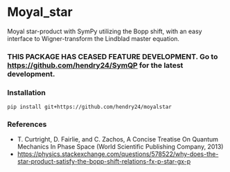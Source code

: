 # Moyal_star
Moyal star-product with SymPy utilizing the Bopp shift, with an easy interface to Wigner-transform the Lindblad master equation.

### THIS PACKAGE HAS CEASED FEATURE DEVELOPMENT. Go to https://github.com/hendry24/SymQP for the latest development.

### Installation

```
pip install git+https://github.com/hendry24/moyalstar
```

### References

- T. Curtright, D. Fairlie, and C. Zachos, A Concise Treatise On Quantum Mechanics In Phase Space (World Scientific Publishing Company, 2013)    
- https://physics.stackexchange.com/questions/578522/why-does-the-star-product-satisfy-the-bopp-shift-relations-fx-p-star-gx-p
